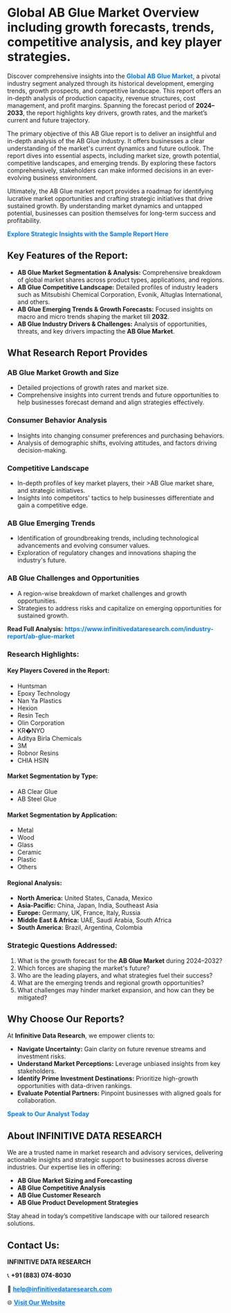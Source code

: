 <h1>Global AB Glue Market Overview including growth forecasts, trends, competitive analysis, and key player strategies.</h1>
<p>
Discover comprehensive insights into the 
<a href="https://www.infinitivedataresearch.com/industry-report/ab-glue-market" rel="dofollow" style="color: #007BFF; text-decoration: none;"><strong>Global AB Glue Market</strong></a>, a pivotal industry segment analyzed through its historical development, emerging trends, growth prospects, and competitive landscape. This report offers an in-depth analysis of production capacity, revenue structures, cost management, and profit margins. Spanning the forecast period of <strong>2024–2033</strong>, the report highlights key drivers, growth rates, and the market’s current and future trajectory.
</p>
<p>
The primary objective of this AB Glue report is to deliver an insightful and in-depth analysis of the AB Glue industry. It offers businesses a clear understanding of the market's current dynamics and future outlook. The report dives into essential aspects, including market size, growth potential, competitive landscapes, and emerging trends. By exploring these factors comprehensively, stakeholders can make informed decisions in an ever-evolving business environment.
</p>
<p>
Ultimately, the AB Glue market report provides a roadmap for identifying lucrative market opportunities and crafting strategic initiatives that drive sustained growth. By understanding market dynamics and untapped potential, businesses can position themselves for long-term success and profitability.
</p>
<p>
<a href="https://www.infinitivedataresearch.com/request-sample/reportId=105366" style="color: #007BFF; text-decoration: none;"><strong>Explore Strategic Insights with the Sample Report Here</strong></a>
</p>

<h2>Key Features of the Report:</h2>
<ul>
<li><strong>AB Glue Market Segmentation & Analysis:</strong> Comprehensive breakdown of global market shares across product types, applications, and regions.</li>
<li><strong>AB Glue Competitive Landscape:</strong> Detailed profiles of industry leaders such as Mitsubishi Chemical Corporation, Evonik, Altuglas International, and others.</li>
<li><strong>AB Glue Emerging Trends & Growth Forecasts:</strong> Focused insights on macro and micro trends shaping the market till <strong>2032</strong>.</li>
<li><strong>AB Glue Industry Drivers & Challenges:</strong> Analysis of opportunities, threats, and key drivers impacting the <strong>AB Glue Market</strong>.</li>
</ul>

<h2>What Research Report Provides</h2>
<h3>AB Glue Market Growth and Size</h3>
<ul>
<li>Detailed projections of growth rates and market size.</li>
<li>Comprehensive insights into current trends and future opportunities to help businesses forecast demand and align strategies effectively.</li>
</ul>

<h3>Consumer Behavior Analysis</h3>
<ul>
<li>Insights into changing consumer preferences and purchasing behaviors.</li>
<li>Analysis of demographic shifts, evolving attitudes, and factors driving decision-making.</li>
</ul>

<h3>Competitive Landscape</h3>
<ul>
<li>In-depth profiles of key market players, their >AB Glue market share, and strategic initiatives.</li>
<li>Insights into competitors' tactics to help businesses differentiate and gain a competitive edge.</li>
</ul>

<h3>AB Glue Emerging Trends</h3>
<ul>
<li>Identification of groundbreaking trends, including technological advancements and evolving consumer values.</li>
<li>Exploration of regulatory changes and innovations shaping the industry's future.</li>
</ul>

<h3>AB Glue Challenges and Opportunities</h3>
<ul>
<li>A region-wise breakdown of market challenges and growth opportunities.</li>
<li>Strategies to address risks and capitalize on emerging opportunities for sustained growth.</li>
</ul>
<p><strong>Read Full Analysis:</strong> <a href="https://www.infinitivedataresearch.com/industry-report/ab-glue-market" rel="dofollow" style="color: #007BFF; text-decoration: none;"><strong>https://www.infinitivedataresearch.com/industry-report/ab-glue-market</strong></a></p>
<h3>Research Highlights:</h3>
<h4>Key Players Covered in the Report:</h4>
<ul><li>Huntsman</li><li>Epoxy Technology</li><li>Nan Ya Plastics</li><li>Hexion</li><li>Resin Tech</li><li>Olin Corporation</li><li>KR�NYO</li><li>Aditya Birla Chemicals</li><li>3M</li><li>Robnor Resins</li><li>CHIA HSIN</li></ul>
<h4>Market Segmentation by Type:</h4>
<ul><li>AB Clear Glue</li><li>AB Steel Glue</li></ul>
<h4>Market Segmentation by Application:</h4>
<ul><li>Metal</li><li>Wood</li><li>Glass</li><li>Ceramic</li><li>Plastic</li><li>Others</li></ul>

<h4>Regional Analysis:</h4>
<ul>
<li><strong>North America:</strong> United States, Canada, Mexico</li>
<li><strong>Asia-Pacific:</strong> China, Japan, India, Southeast Asia</li>
<li><strong>Europe:</strong> Germany, UK, France, Italy, Russia</li>
<li><strong>Middle East & Africa:</strong> UAE, Saudi Arabia, South Africa</li>
<li><strong>South America:</strong> Brazil, Argentina, Colombia</li>
</ul>

<h3>Strategic Questions Addressed:</h3>
<ol>
<li>What is the growth forecast for the <strong>AB Glue Market</strong> during 2024–2032?</li>
<li>Which forces are shaping the market's future?</li>
<li>Who are the leading players, and what strategies fuel their success?</li>
<li>What are the emerging trends and regional growth opportunities?</li>
<li>What challenges may hinder market expansion, and how can they be mitigated?</li>
</ol>

<h2>Why Choose Our Reports?</h2>
<p>At <strong>Infinitive Data Research</strong>, we empower clients to:</p>
<ul>
<li><strong>Navigate Uncertainty:</strong> Gain clarity on future revenue streams and investment risks.</li>
<li><strong>Understand Market Perceptions:</strong> Leverage unbiased insights from key stakeholders.</li>
<li><strong>Identify Prime Investment Destinations:</strong> Prioritize high-growth opportunities with data-driven rankings.</li>
<li><strong>Evaluate Potential Partners:</strong> Pinpoint businesses with aligned goals for collaboration.</li>
</ul>
<p><a href="https://www.infinitivedataresearch.com/industry-report/ab-glue-market" rel="dofollow" style="color: #007BFF; text-decoration: none;"><strong>Speak to Our Analyst Today</strong></a></p>

<h2>About INFINITIVE DATA RESEARCH</h2>
<p>We are a trusted name in market research and advisory services, delivering actionable insights and strategic support to businesses across diverse industries. Our expertise lies in offering:</p>
<ul>
<li><strong>AB Glue Market Sizing and Forecasting</strong></li>
<li><strong>AB Glue Competitive Analysis</strong></li>
<li><strong>AB Glue Customer Research</strong></li>
<li><strong>AB Glue Product Development Strategies</strong></li>
</ul>
<p>Stay ahead in today’s competitive landscape with our tailored research solutions.</p>

<h2>Contact Us:</h2>
<p><strong>INFINITIVE DATA RESEARCH</strong></p>
<p>📞 <strong>+91 (883) 074-8030</strong></p>
<p>📧 <strong><a href="mailto:help@infinitivedataresearch.com" style="color: #007BFF;">help@infinitivedataresearch.com</a></strong></p>
<p>🌐 <strong><a href="https://www.infinitivedataresearch.com" rel="dofollow" style="color: #007BFF;">Visit Our Website</a></strong></p>